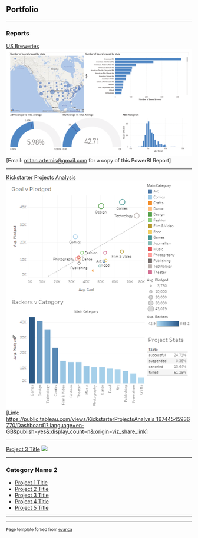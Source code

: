 ## Portfolio

---

### Reports 

[US Breweries](/sample_page)
<img src="images/WYWMBeerPowerBI1024_1.png?raw=true"/>
[Email: mltan.artemis@gmail.com for a copy of this PowerBI Report]

---
[Kickstarter Projects Analysis](/pdf/sample_presentation.pdf)
<img src="images/KickStartProj.PNG?raw=true"/>
[Link: https://public.tableau.com/views/KickstarterProjectsAnalysis_16744545936770/Dashboard1?:language=en-GB&publish=yes&:display_count=n&:origin=viz_share_link]

---
[Project 3 Title](http://example.com/)
<img src="images/dummy_thumbnail.jpg?raw=true"/>

---

### Category Name 2

- [Project 1 Title](http://example.com/)
- [Project 2 Title](http://example.com/)
- [Project 3 Title](http://example.com/)
- [Project 4 Title](http://example.com/)
- [Project 5 Title](http://example.com/)

---




---
<p style="font-size:11px">Page template forked from <a href="https://github.com/evanca/quick-portfolio">evanca</a></p>
<!-- Remove above link if you don't want to attibute -->
